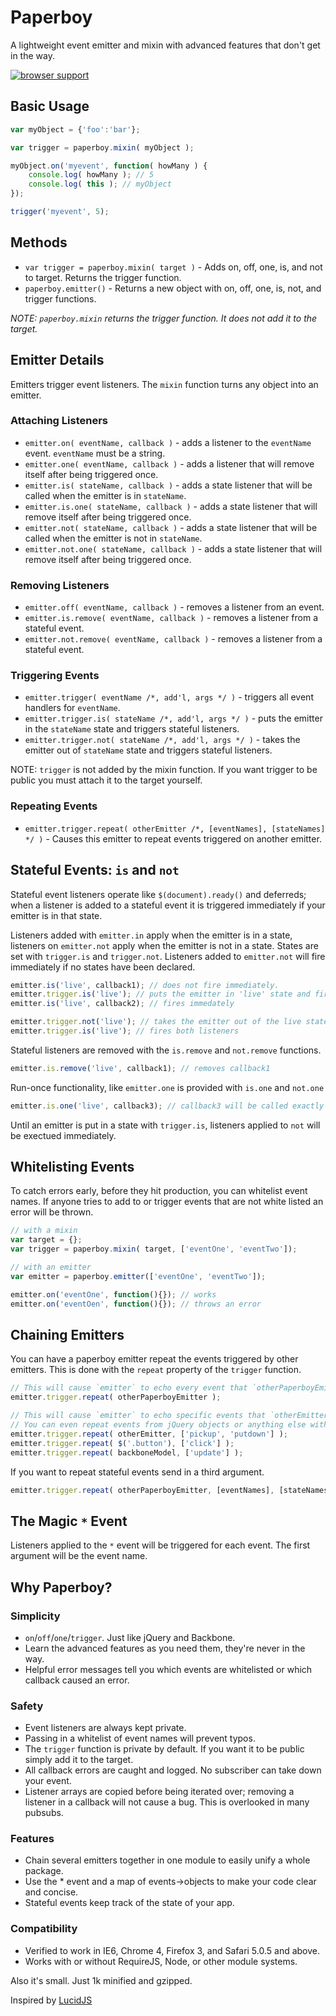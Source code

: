 Paperboy
===========

A lightweight event emitter and mixin with advanced features that don't get in the way.

[![browser support](http://ci.testling.com/sakabako/paperboy.png)](http://ci.testling.com/sakabako/paperboy)

## Basic Usage

```javascript
var myObject = {'foo':'bar'};

var trigger = paperboy.mixin( myObject );

myObject.on('myevent', function( howMany ) {
	console.log( howMany ); // 5
	console.log( this ); // myObject
});

trigger('myevent', 5);
```

## Methods

* `var trigger = paperboy.mixin( target )` - Adds on, off, one, is, and not to target. Returns the trigger function.
* `paperboy.emitter()` -  Returns a new object with on, off, one, is, not, and trigger functions.

_NOTE: `paperboy.mixin` returns the trigger function. It does not add it to the target._

## Emitter Details

Emitters trigger event listeners. The `mixin` function turns any object into an emitter.

### Attaching Listeners
* `emitter.on( eventName, callback )` - adds a listener to the `eventName` event. `eventName` must be a string.
* `emitter.one( eventName, callback )` - adds a listener that will remove itself after being triggered once.
* `emitter.is( stateName, callback )` - adds a state listener that will be called when the emitter is in `stateName`.
* `emitter.is.one( stateName, callback )` - adds a state listener that will remove itself after being triggered once.
* `emitter.not( stateName, callback )` - adds a state listener that will be called when the emitter is not in `stateName`.
* `emitter.not.one( stateName, callback )` - adds a state listener that will remove itself after being triggered once.

### Removing Listeners
* `emitter.off( eventName, callback )` - removes a listener from an event.
* `emitter.is.remove( eventName, callback )` - removes a listener from a stateful event.
* `emitter.not.remove( eventName, callback )` - removes a listener from a stateful event.

### Triggering Events
* `emitter.trigger( eventName /*, add'l, args */ )` - triggers all event handlers for `eventName`.
* `emitter.trigger.is( stateName /*, add'l, args */ )` - puts the emitter in the `stateName` state and triggers stateful listeners.
* `emitter.trigger.not( stateName /*, add'l, args */ )` - takes the emitter out of `stateName` state and triggers stateful listeners.

NOTE: `trigger` is not added by the mixin function. If you want trigger to be public you must attach it to the target yourself.

### Repeating Events
* `emitter.trigger.repeat( otherEmitter /*, [eventNames], [stateNames] */ )` - Causes this emitter to repeat events triggered on another emitter.


## Stateful Events: `is` and `not`

Stateful event listeners operate like `$(document).ready()` and deferreds; when a listener is added to a stateful event it is triggered immediately if your emitter is in that state.

Listeners added with `emitter.in` apply when the emitter is in a state, listeners on `emitter.not` apply when the emitter is not in a state. States are set with `trigger.is` and `trigger.not`. Listeners added to `emitter.not` will fire immediately if no states have been declared.

```javascript
emitter.is('live', callback1); // does not fire immediately.
emitter.trigger.is('live'); // puts the emitter in 'live' state and fires the listener above.
emitter.is('live', callback2); // fires immedately

emitter.trigger.not('live'); // takes the emitter out of the live state.
emitter.trigger.is('live'); // fires both listeners
```

Stateful listeners are removed with the `is.remove` and `not.remove` functions.
```javascript
emitter.is.remove('live', callback1); // removes callback1
```

Run-once functionality, like `emitter.one` is provided with `is.one` and `not.one`
```javascript
emitter.is.one('live', callback3); // callback3 will be called exactly once.
```

Until an emitter is put in a state with `trigger.is`, listeners applied to `not` will be exectued immediately.

## Whitelisting Events

To catch errors early, before they hit production, you can whitelist event names. If anyone tries to add to or trigger events that are not white listed an error will be thrown.

```javascript
// with a mixin
var target = {};
var trigger = paperboy.mixin( target, ['eventOne', 'eventTwo']);

// with an emitter
var emitter = paperboy.emitter(['eventOne', 'eventTwo']);

emitter.on('eventOne', function(){}); // works
emitter.on('eventOen', function(){}); // throws an error
```

## Chaining Emitters

You can have a paperboy emitter repeat the events triggered by other emitters. This is done with the `repeat` property of the `trigger` function.

```javascript
// This will cause `emitter` to echo every event that `otherPaperboyEmitter` triggers.
emitter.trigger.repeat( otherPaperboyEmitter );

// This will cause `emitter` to echo specific events that `otherEmitter` throws.
// You can even repeat events from jQuery objects or anything else with an `on` function.
emitter.trigger.repeat( otherEmitter, ['pickup', 'putdown'] );
emitter.trigger.repeat( $('.button'), ['click'] );
emitter.trigger.repeat( backboneModel, ['update'] );
```

If you want to repeat stateful events send in a third argument.
```javascript
emitter.trigger.repeat( otherPaperboyEmitter, [eventNames], [stateNames]);
```

## The Magic `*` Event

Listeners applied to the `*` event will be triggered for each event. The first argument will be the event name.

## Why Paperboy?

### Simplicity
* `on`/`off`/`one`/`trigger`. Just like jQuery and Backbone.
* Learn the advanced features as you need them, they're never in the way.
* Helpful error messages tell you which events are whitelisted or which callback caused an error.

### Safety
* Event listeners are always kept private.
* Passing in a whitelist of event names will prevent typos.
* The `trigger` function is private by default. If you want it to be public simply add it to the target.
* All callback errors are caught and logged. No subscriber can take down your event.
* Listener arrays are copied before being iterated over; removing a listener in a callback will not cause a bug. This is overlooked in many pubsubs.

### Features
* Chain several emitters together in one module to easily unify a whole package.
* Use the * event and a map of events->objects to make your code clear and concise.
* Stateful events keep track of the state of your app.

### Compatibility
* Verified to work in IE6, Chrome 4, Firefox 3, and Safari 5.0.5 and above.
* Works with or without RequireJS, Node, or other module systems.

Also it's small. Just 1k minified and gzipped.

Inspired by [LucidJS](https://github.com/RobertWHurst/LucidJS)
